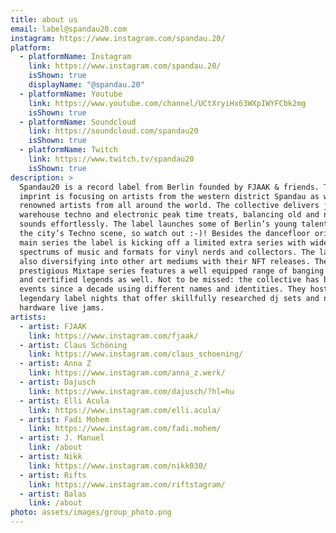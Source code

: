 ```yaml
---
title: about us
email: label@spandau20.com
instagram: https://www.instagram.com/spandau.20/
platform:
  - platformName: Instagram
    link: https://www.instagram.com/spandau.20/
    isShown: true
    displayName: "@spandau.20"
  - platformName: Youtube
    link: https://www.youtube.com/channel/UCtXryiHx63WXpIWYFCbk2mg
    isShown: true
  - platformName: Soundcloud
    link: https://soundcloud.com/spandau20
    isShown: true
  - platformName: Twitch
    link: https://www.twitch.tv/spandau20
    isShown: true
description: >
  Spandau20 is a record label from Berlin founded by FJAAK & friends. The
  imprint is focusing on artists from the western district Spandau as well as
  renowned artists from all around the world. The collective delivers jacking
  warehouse techno and electronic peak time treats, balancing old and new school
  sounds effortlessly. The label launches some of Berlin’s young talents from
  the city’s Techno scene, so watch out :-)! Besides the dancefloor orientated
  main series the label is kicking off a limited extra series with wider
  spectrums of music and formats for vinyl nerds and collectors. The label is
  also diversifying into other art mediums with their NFT releases. The
  prestigious Mixtape series features a well equipped range of banging newcomers
  and certified legends as well. Not to be missed: the collective has been doing
  events since a decade using different names and identities. They host
  legendary label nights that offer skillfully researched dj sets and next level
  hardware live jams.
artists:
  - artist: FJAAK
    link: https://www.instagram.com/fjaak/
  - artist: Claus Schöning
    link: https://www.instagram.com/claus_schoening/
  - artist: Anna Z
    link: https://www.instagram.com/anna_z.werk/
  - artist: Dajusch
    link: https://www.instagram.com/dajusch/?hl=hu
  - artist: Elli Acula
    link: https://www.instagram.com/elli.acula/
  - artist: Fadi Mohem
    link: https://www.instagram.com/fadi.mohem/
  - artist: J. Manuel
    link: /about
  - artist: Nikk
    link: https://www.instagram.com/nikk030/
  - artist: Rifts
    link: https://www.instagram.com/riftstagram/
  - artist: Balas
    link: /about
photo: assets/images/group_photo.png
---
```

